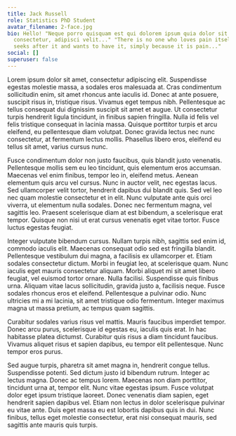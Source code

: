 ```yaml
---
title: Jack Russell
role: Statistics PhD Student
avatar_filename: 2-face.jpg
bio: Hello! "Neque porro quisquam est qui dolorem ipsum quia dolor sit amet,
  consectetur, adipisci velit..." "There is no one who loves pain itself, who
  seeks after it and wants to have it, simply because it is pain..."
social: []
superuser: false
---
```

Lorem ipsum dolor sit amet, consectetur adipiscing elit. Suspendisse egestas molestie massa, a sodales eros malesuada at. Cras condimentum sollicitudin enim, sit amet rhoncus ante iaculis id. Donec at ante posuere, suscipit risus in, tristique risus. Vivamus eget tempus nibh. Pellentesque ac tellus consequat dui dignissim suscipit sit amet et augue. Ut consectetur turpis hendrerit ligula tincidunt, in finibus sapien fringilla. Nulla id felis vel felis tristique consequat in lacinia massa. Quisque porttitor turpis et arcu eleifend, eu pellentesque diam volutpat. Donec gravida lectus nec nunc consectetur, at fermentum lectus mollis. Phasellus libero eros, eleifend eu tellus sit amet, varius cursus nunc.

Fusce condimentum dolor non justo faucibus, quis blandit justo venenatis. Pellentesque mollis sem eu leo tincidunt, quis elementum eros accumsan. Maecenas vel enim finibus, tempor leo in, eleifend metus. Aenean elementum quis arcu vel cursus. Nunc in auctor velit, nec egestas lacus. Sed ullamcorper velit tortor, hendrerit dapibus dui blandit quis. Sed vel leo nec quam molestie consectetur et in elit. Nunc vulputate ante quis orci viverra, ut elementum nulla sodales. Donec nec fermentum magna, vel sagittis leo. Praesent scelerisque diam at est bibendum, a scelerisque erat tempor. Quisque non nisi ut erat cursus venenatis eget vitae tortor. Fusce luctus egestas feugiat.

Integer vulputate bibendum cursus. Nullam turpis nibh, sagittis sed enim id, commodo iaculis elit. Maecenas consequat odio sed est fringilla blandit. Pellentesque vestibulum dui magna, a facilisis ex ullamcorper et. Etiam sodales consectetur dictum. Morbi in feugiat leo, at scelerisque quam. Nunc iaculis eget mauris consectetur aliquam. Morbi aliquet mi sit amet libero feugiat, vel euismod tortor ornare. Nulla facilisi. Suspendisse quis finibus urna. Aliquam vitae lacus sollicitudin, gravida justo a, facilisis neque. Fusce sodales rhoncus eros et eleifend. Pellentesque a pulvinar odio. Nunc ultricies mi a mi lacinia, sit amet tristique odio fermentum. Integer maximus magna ut massa pretium, ac tempus quam sagittis.

Curabitur sodales varius risus vel mattis. Mauris faucibus imperdiet tempor. Donec arcu purus, scelerisque id egestas eu, iaculis quis erat. In hac habitasse platea dictumst. Curabitur quis risus a diam tincidunt faucibus. Vivamus aliquet risus et sapien dapibus, eu tempor elit pellentesque. Nunc tempor eros purus.

Sed augue turpis, pharetra sit amet magna in, hendrerit congue tellus. Suspendisse potenti. Sed dictum justo id bibendum rutrum. Integer ac lectus magna. Donec ac tempus lorem. Maecenas non diam porttitor, tincidunt urna at, tempor elit. Nunc vitae egestas ipsum. Fusce volutpat dolor eget ipsum tristique laoreet. Donec venenatis diam sapien, eget hendrerit sapien dapibus vel. Etiam non lectus in dolor scelerisque pulvinar eu vitae ante. Duis eget massa eu est lobortis dapibus quis in dui. Nunc finibus, tellus eget molestie consectetur, erat nisi consequat mauris, sed sagittis ante mauris quis turpis.